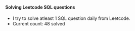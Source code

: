 #### Solving Leetcode SQL questions


- I try to solve atleast 1 SQL question daily from Leetcode.
- Current count: 48 solved

